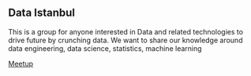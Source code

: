 ## <a name="dataistanbul"></a> Data Istanbul

This is a group for anyone interested in Data and related technologies to drive future by crunching data. We want to share our knowledge around data engineering, data science, statistics, machine learning

[Meetup](https://www.meetup.com/tr-TR/dataistanbul/)
